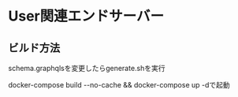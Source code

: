 # User関連エンドサーバー

## ビルド方法

schema.graphqlsを変更したらgenerate.shを実行

docker-compose build --no-cache && docker-compose up -dで起動
